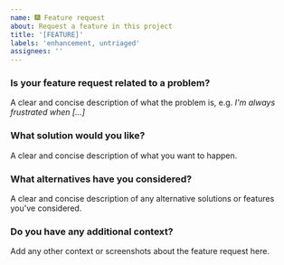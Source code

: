 ```yaml
---
name: 🎆 Feature request
about: Request a feature in this project
title: '[FEATURE]'
labels: 'enhancement, untriaged'
assignees: ''
---
```

### Is your feature request related to a problem?
A clear and concise description of what the problem is, e.g. _I'm always frustrated when [...]_

### What solution would you like?
A clear and concise description of what you want to happen.

### What alternatives have you considered?
A clear and concise description of any alternative solutions or features you've considered.

### Do you have any additional context?
Add any other context or screenshots about the feature request here.
